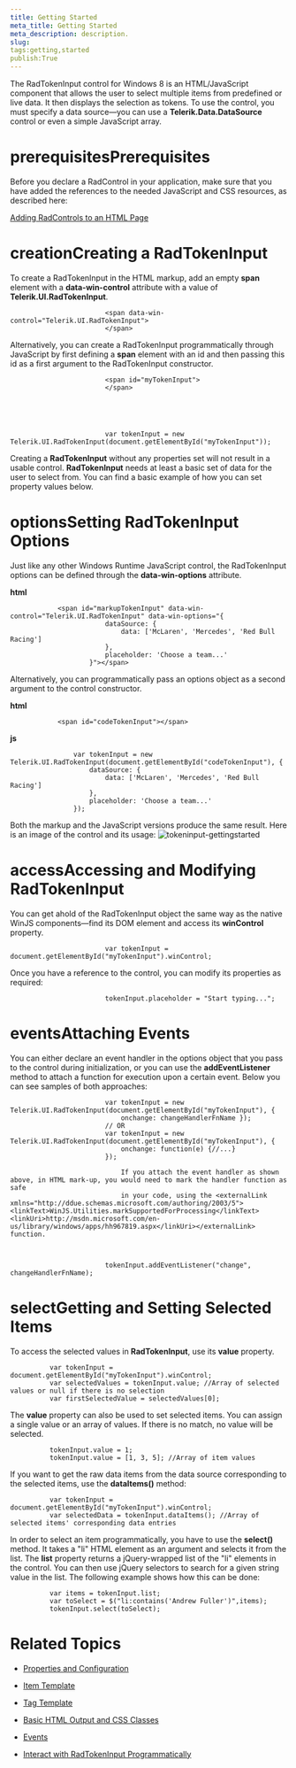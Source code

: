 ```yaml
---
title: Getting Started
meta_title: Getting Started
meta_description: description.
slug: 
tags:getting,started
publish:True
---
```



The RadTokenInput control for Windows 8 is an HTML/JavaScript component that allows the user to select multiple items from predefined or live 
				 data. It then displays the selection as tokens.
				To use the control, you must specify a data source—you can use a __Telerik.Data.DataSource__ control or even a simple JavaScript array.
			

# prerequisitesPrerequisites

Before you declare a RadControl in your application, make sure that you have added the references to the needed JavaScript and CSS
							resources, as described here:
						

[Adding RadControls to an HTML Page](c2af6caa-6b40-4378-b20b-2e35a0425962)

# creationCreating a RadTokenInput

To create a RadTokenInput in the HTML markup, add an empty __span__ element with a __data-win-control__ attribute
							with a value of __Telerik.UI.RadTokenInput__.
						

	
							<span data-win-control="Telerik.UI.RadTokenInput">
							</span>
						



Alternatively, you can create a RadTokenInput programmatically through JavaScript by first defining a __span__ element
							with an id and then passing this id as a first argument to the RadTokenInput constructor.
						

	
							<span id="myTokenInput">
							</span>
						



	
							var tokenInput = new Telerik.UI.RadTokenInput(document.getElementById("myTokenInput"));
						



Creating a __RadTokenInput__ without any properties set will not result in a usable control. __RadTokenInput__ 
              needs at least a basic set of data for the user to select from. You can find a basic example of how you can set property values below.
            

# optionsSetting RadTokenInput Options

Just like any other Windows Runtime JavaScript control, the RadTokenInput options can be defined through the __data-win-options__
							attribute.
						


 __html__
    


				<span id="markupTokenInput" data-win-control="Telerik.UI.RadTokenInput" data-win-options="{
						    dataSource: {
	                            data: ['McLaren', 'Mercedes', 'Red Bull Racing']
	                        },
	                        placeholder: 'Choose a team...'
						}"></span>



Alternatively, you can programmatically pass an options object as a second argument to the control constructor.
						


 __html__
    


				<span id="codeTokenInput"></span>




 __js__
    


				    var tokenInput = new Telerik.UI.RadTokenInput(document.getElementById("codeTokenInput"), {
				        dataSource: {
				            data: ['McLaren', 'Mercedes', 'Red Bull Racing']
				        },
				        placeholder: 'Choose a team...'
				    });



Both the markup and the JavaScript versions produce the same result. Here is an image of the control and its usage:
            ![tokeninput-gettingstarted](../Media/Controls\TokenInput\tokeninput-gettingstarted.png)

# accessAccessing and Modifying RadTokenInput

You can get ahold of the RadTokenInput object the same way as the native WinJS components—find its DOM element and access its
							__winControl__ property.
						

	
							var tokenInput = document.getElementById("myTokenInput").winControl;
						



Once you have a reference to the control, you can modify its properties as required:

	
							tokenInput.placeholder = "Start typing...";
						



# eventsAttaching Events

You can either declare an event handler in the options object that you pass to the control during initialization, or you can use the
							__addEventListener__ method to attach a function for execution upon a certain event. Below you can see samples of both
							approaches:
						

	
							var tokenInput = new Telerik.UI.RadTokenInput(document.getElementById("myTokenInput"), {
								onchange: changeHandlerFnName });
							// OR
							var tokenInput = new Telerik.UI.RadTokenInput(document.getElementById("myTokenInput"), {
								onchange: function(e) {//...}
							});
						

>
								If you attach the event handler as shown above, in HTML mark-up, you would need to mark the handler function as safe
								in your code, using the <externalLink xmlns="http://ddue.schemas.microsoft.com/authoring/2003/5"><linkText>WinJS.Utilities.markSupportedForProcessing</linkText><linkUri>http://msdn.microsoft.com/en-us/library/windows/apps/hh967819.aspx</linkUri></externalLink> function.
							

	
							tokenInput.addEventListener("change", changeHandlerFnName);
						



# selectGetting and Setting Selected Items

To access the selected values in __RadTokenInput__, use its __value__ property.
            

	
              var tokenInput = document.getElementById("myTokenInput").winControl;
              var selectedValues = tokenInput.value; //Array of selected values or null if there is no selection
              var firstSelectedValue = selectedValues[0];
            



The __value__ property can also be used to set selected items. You can assign a single value or an array of values. If there is no 
              match, no value will be selected.
            

	
              tokenInput.value = 1;
              tokenInput.value = [1, 3, 5]; //Array of item values
            



If you want to get the raw data items from the data source corresponding to the selected items, use the __dataItems()__
              method:
            

	
              var tokenInput = document.getElementById("myTokenInput").winControl;
              var selectedData = tokenInput.dataItems(); //Array of selected items' corresponding data entries
            



In order to select an item programmatically, you have to use the __select()__ method. It takes a "li" HTML element as an 
              argument and selects it from the list. The __list__ property returns a jQuery-wrapped list of the "li" elements in the control. You can
              then use jQuery selectors to search for a given string value in the list. The following example shows how this can be done:
            

	
              var items = tokenInput.list;
              var toSelect = $("li:contains('Andrew Fuller')",items);
              tokenInput.select(toSelect);
            



# Related Topics

 * [Properties and Configuration]({{slug:properties-and-configuration}})

 * [Item Template]({{slug:item-template}})

 * [Tag Template]({{slug:tag-template}})

 * [Basic HTML Output and CSS Classes]({{slug:basic-html-output-and-css-classes}})

 * [Events]({{slug:events}})

 * [Interact with RadTokenInput Programmatically]({{slug:interact-with-radtokeninput-programmatically}})
